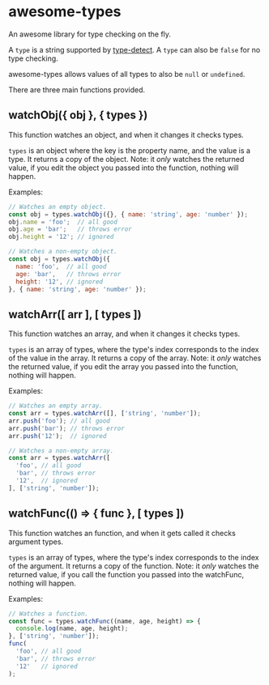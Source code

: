 # awesome-types
An awesome library for type checking on the fly.

A `type` is a string supported by [type-detect](https://www.npmjs.com/package/type-detect).
A `type` can also be `false` for no type checking.

awesome-types allows values of all types to also be `null` or `undefined`.

There are three main functions provided.

## watchObj({ obj }, { types })
This function watches an object, and when it changes it checks types.

`types` is an object where the key is the property name, and the value is a type.
It returns a copy of the object. Note: it *only* watches the returned value, if you edit the object you passed into
the function, nothing will happen.

Examples:

```js
// Watches an empty object.
const obj = types.watchObj({}, { name: 'string', age: 'number' });
obj.name = 'foo';  // all good
obj.age = 'bar';   // throws error
obj.height = '12'; // ignored
```

```js
// Watches a non-empty object.
const obj = types.watchObj({
  name: 'foo',  // all good
  age: 'bar',   // throws error
  height: '12', // ignored
}, { name: 'string', age: 'number' });
```

## watchArr([ arr ], [ types ])
This function watches an array, and when it changes it checks types.

`types` is an array of types, where the type's index corresponds to the index of the value in the array.
It returns a copy of the array. Note: it *only* watches the returned value, if you edit the array you passed into
the function, nothing will happen.

Examples:

```js
// Watches an empty array.
const arr = types.watchArr([], ['string', 'number']);
arr.push('foo'); // all good
arr.push('bar'); // throws error
arr.push('12');  // ignored
```

```js
// Watches a non-empty array.
const arr = types.watchArr([
  'foo', // all good
  'bar', // throws error
  '12',  // ignored
], ['string', 'number']);
```

## watchFunc(() => { func }, [ types ])
This function watches an function, and when it gets called it checks argument types.

`types` is an array of types, where the type's index corresponds to the index of the argument.
It returns a copy of the function. Note: it *only* watches the returned value, if you call the function you passed into
the watchFunc, nothing will happen.

Examples:

```js
// Watches a function.
const func = types.watchFunc((name, age, height) => {
  console.log(name, age, height);
}, ['string', 'number']);
func(
  'foo', // all good
  'bar', // throws error
  '12'   // ignored
);
```